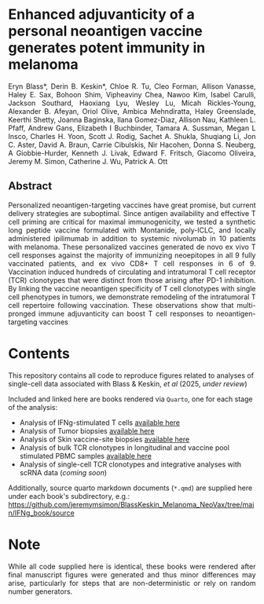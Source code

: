 # Enhanced adjuvanticity of a personal neoantigen vaccine generates potent immunity in melanoma
<p align="justify">
  Eryn Blass*, Derin B. Keskin*, Chloe R. Tu, Cleo Forman, Allison Vanasse, Haley E. Sax, Bohoon Shim, Vipheaviny Chea, Nawoo Kim, Isabel Carulli, Jackson Southard, Haoxiang Lyu, Wesley Lu, Micah Rickles-Young, Alexander B. Afeyan, Oriol Olive, Ambica Mehndiratta, Haley Greenslade, Keerthi Shetty, Joanna Baginska, Ilana Gomez-Diaz, Allison Nau, Kathleen L. Pfaff, Andrew Gans, Elizabeth I Buchbinder, Tamara A. Sussman, Megan L Insco, Charles H. Yoon, Scott J. Rodig, Sachet A. Shukla, Shuqiang Li, Jon C. Aster, David A. Braun, Carrie Cibulskis, Nir Hacohen, Donna S. Neuberg, A Giobbie-Hurder, Kenneth J. Livak, Edward F. Fritsch, Giacomo Oliveira, Jeremy M. Simon, Catherine J. Wu, Patrick A. Ott
</p>

## Abstract
<p align="justify">
  Personalized neoantigen-targeting vaccines have great promise, but current delivery strategies are suboptimal. Since antigen availability and effective T cell priming are critical for maximal immunogenicity, we tested a synthetic long peptide vaccine formulated with Montanide, poly-ICLC, and locally administered ipilimumab in addition to systemic nivolumab in 10 patients with melanoma. These personalized vaccines generated de novo ex vivo T cell responses against the majority of immunizing neoepitopes in all 9 fully vaccinated patients, and ex vivo CD8+ T cell responses in 6 of 9. Vaccination induced hundreds of circulating and intratumoral T cell receptor (TCR) clonotypes that were distinct from those arising after PD-1 inhibition. By linking the vaccine neoantigen specificity of T cell clonotypes with single cell phenotypes in tumors, we demonstrate remodeling of the intratumoral T cell repertoire following vaccination. These observations show that multi-pronged immune adjuvanticity can boost T cell responses to neoantigen-targeting vaccines
</p>

# Contents
<p align="justify">

  This repository contains all code to reproduce figures related to analyses of single-cell data associated with Blass & Keskin, _et al_ (2025, _under review_)

  Included and linked here are books rendered via `Quarto`, one for each stage of the analysis:

  * Analysis of IFNg-stimulated T cells [available here](https://jeremymsimon.github.io/BlassKeskin_Melanoma_NeoVax/IFNg_book/)
  * Analysis of Tumor biopsies [available here](https://jeremymsimon.github.io/BlassKeskin_Melanoma_NeoVax/Tumor_book/)
  * Analysis of Skin vaccine-site biopsies [available here](https://jeremymsimon.github.io/BlassKeskin_Melanoma_NeoVax/Skin_book/)
  * Analysis of bulk TCR clonotypes in longitudinal and vaccine pool stimulated PBMC samples [available here](https://jeremymsimon.github.io/BlassKeskin_Melanoma_NeoVax/PBMC_bulkTCR_book)
  * Analysis of single-cell TCR clonotypes and integrative analyses with scRNA data (_coming soon_)

  Additionally, source quarto markdown documents (`*.qmd`) are supplied here under each book's subdirectory, e.g.:
  https://github.com/jeremymsimon/BlassKeskin_Melanoma_NeoVax/tree/main/IFNg_book/source

</p>

# Note
<p align="justify">
While all code supplied here is identical, these books were rendered after final manuscript figures were generated and thus minor differences may arise, particularly for steps that are non-deterministic or rely on random number generators.
</p>
